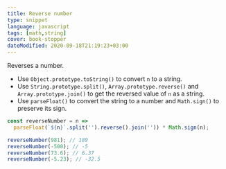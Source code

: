 ```yaml
---
title: Reverse number
type: snippet
language: javascript
tags: [math,string]
cover: book-stopper
dateModified: 2020-09-18T21:19:23+03:00
---
```


Reverses a number.

- Use `Object.prototype.toString()` to convert `n` to a string.
- Use `String.prototype.split()`, `Array.prototype.reverse()` and `Array.prototype.join()` to get the reversed value of `n` as a string.
- Use `parseFloat()` to convert the string to a number and `Math.sign()` to preserve its sign.

```js
const reverseNumber = n =>
  parseFloat(`${n}`.split('').reverse().join('')) * Math.sign(n);
```

```js
reverseNumber(981); // 189
reverseNumber(-500); // -5
reverseNumber(73.6); // 6.37
reverseNumber(-5.23); // -32.5
```
